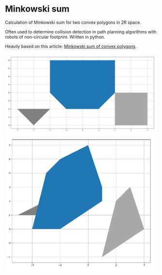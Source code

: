 # Minkowski sum
Calculation of Minkowski sum for two convex polygons in 2R space.

Often used to determine collision detection in path planning algorithms with robots of non-circular footprint.
Written in python.

Heavily based on this article: [Minkowski sum of convex polygons](https://vnspoj.github.io/wiki/geometry/minkowski).

<img src="images/minkowskisum.png" width="600">
<img src="images/minkowskisum2.png" width="500">
